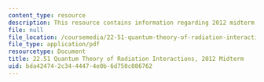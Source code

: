 ```yaml
---
content_type: resource
description: This resource contains information regarding 2012 midterm exams.
file: null
file_location: /coursemedia/22-51-quantum-theory-of-radiation-interactions-fall-2012/bda424742c3444474e0b6d750c086762_MIT22_51F12_mid_2012.pdf
file_type: application/pdf
resourcetype: Document
title: 22.51 Quantum Theory of Radiation Interactions, 2012 Midterm
uid: bda42474-2c34-4447-4e0b-6d750c086762
---
```


